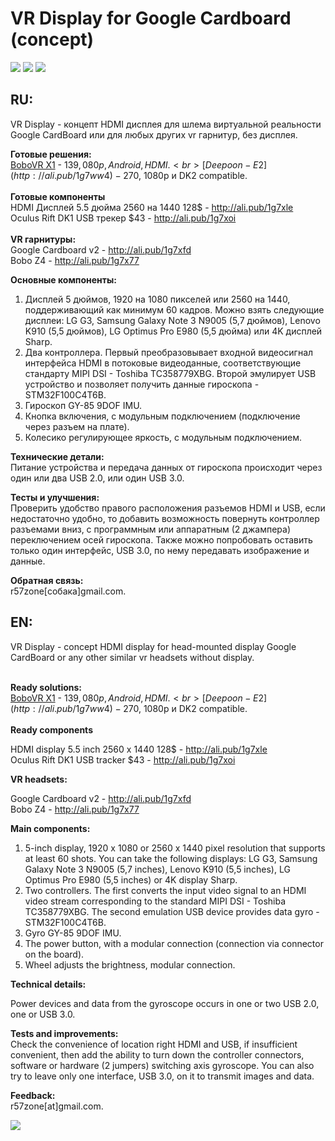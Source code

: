 # VR Display for Google Cardboard (concept)
[![](https://github.com/r57zone/VR-Display/blob/master/2.png)](https://github.com/r57zone/VR-Display/blob/master/2.png)
[![](https://github.com/r57zone/VR-Display/blob/master/1.png)](https://github.com/r57zone/VR-Display/blob/master/1.png)
[![](https://github.com/r57zone/VR-Display/blob/master/3.png)](https://github.com/r57zone/VR-Display/blob/master/3.png)
<h2>RU:</h2>

VR Display - концепт HDMI дисплея для шлема виртуальной реальности Google CardBoard или для любых других vr гарнитур, без дисплея.<br>

**Готовые решения:**<br>
[BoboVR X1](http://ali.pub/1g7wh5) - 139$, 080p, Android, HDMI.<br>
[Deepoon-E2](http://ali.pub/1g7ww4) - 270$, 1080p и DK2 compatible.<br><br>
**Готовые компоненты**<br>
HDMI Дисплей 5.5 дюйма 2560 на 1440 128$ - http://ali.pub/1g7xle<br>
Oculus Rift DK1 USB трекер $43 - http://ali.pub/1g7xoi<br><br>
**VR гарнитуры:**<br>
Google Cardboard v2 - http://ali.pub/1g7xfd<br>
Bobo Z4 - http://ali.pub/1g7x77<br>

**Основные компоненты:**
1. Дисплей 5 дюймов, 1920 на 1080 пикселей или 2560 на 1440, поддерживающий как минимум 60 кадров. Можно взять следующие дисплеи: LG G3, Samsung Galaxy Note 3 N9005 (5,7 дюймов), Lenovo K910 (5,5 дюймов), LG Optimus Pro E980 (5,5 дюйма) или 4K дисплей Sharp.<br> 
2. Два контроллера. Первый преобразовывает входной видеосигнал интерфейса HDMI в потоковые видеоданные, соответствующие стандарту MIPI DSI - Toshiba TC358779XBG. Второй эмулирует USB устройство и позволяет получить данные гироскопа - STM32F100C4T6B.<br> 
3. Гироскоп GY-85 9DOF IMU.<br> 
4. Кнопка включения, с модульным подключением (подключение через разъем на плате).<br> 
5. Колесико регулирующее яркость, с модульным подключением.<br> 

**Технические детали:**<br>
Питание устройства и передача данных от гироскопа происходит через один или два USB 2.0, или один USB 3.0.<br>

**Тесты и улучшения:**<br>
Проверить удобство правого расположения разъемов HDMI и USB, если недостаточно удобно, то добавить возможность повернуть контроллер разъемами вниз, 
с программным или аппаратным (2 джампера) переключением осей гироскопа. Также можно попробовать оставить только один интерфейс, USB 3.0, по нему передавать изображение и данные.<br>

**Обратная связь:**<br>
r57zone[собака]gmail.com.<br>


<h2>EN:</h2>
VR Display - concept HDMI display for head-mounted display Google CardBoard or any other similar vr headsets without display.<br><br>

**Ready solutions:**<br>
[BoboVR X1](http://ali.pub/1g7wh5) - 139$, 080p, Android, HDMI.<br>
[Deepoon-E2](http://ali.pub/1g7ww4) - 270$, 1080p и DK2 compatible.<br><br>
**Ready components**<br>

HDMI display 5.5 inch 2560 x 1440 128$ - http://ali.pub/1g7xle<br>
Oculus Rift DK1 USB tracker $43 - http://ali.pub/1g7xoi<br>

**VR headsets:**<br>

Google Cardboard v2 - http://ali.pub/1g7xfd<br>
Bobo Z4 - http://ali.pub/1g7x77<br>

**Main components:**
1. 5-inch display, 1920 x 1080 or 2560 x 1440 pixel resolution that supports at least 60 shots. You can take the following displays: LG G3, Samsung Galaxy Note 3 N9005 (5,7 inches), Lenovo K910 (5,5 inches), LG Optimus Pro E980 (5,5 inches) or 4K display Sharp.<br>
2. Two controllers. The first converts the input video signal to an HDMI video stream corresponding to the standard MIPI DSI - Toshiba TC358779XBG. The second emulation USB device provides data gyro - STM32F100C4T6B.<br> 
3. Gyro GY-85 9DOF IMU.<br>
4. The power button, with a modular connection (connection via connector on the board).<br>
5. Wheel adjusts the brightness, modular connection.<br>

**Technical details:**

Power devices and data from the gyroscope occurs in one or two USB 2.0, one or USB 3.0.<br>

**Tests and improvements:**<br>
Check the convenience of location right HDMI and USB, if insufficient convenient, then add the ability to turn down the controller connectors,
software or hardware (2 jumpers) switching axis gyroscope. You can also try to leave only one interface, USB 3.0, on it to transmit images and data.<br>

**Feedback:**<br>
r57zone[at]gmail.com.<br>

![](https://raw.githubusercontent.com/r57zone/VR-Display/master/VRDisplay.png)